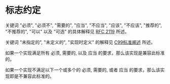 # 标志约定

关键词 "必须", "必须不", "需要的", "应当", "不应当", "应该", "不应该", "推荐的", "不推荐的", "可以" 以及 "可选" 的具体解释见 [RFC 2119][rfc2119] 所述。

关键词 "未指定的", "未定义的", "实现时定义" 的解释见 [C99标准阐述][c99-unspecified] 所述。

如果一个实现满足所有 必须, 需要的, 以及 应当 的要求，那么该实现是兼容此标准的。

如果一个实现不满足以下一个或多个的 必须, 需要的, 或者 应当 的要求，那么该实现即是不兼容此标准的。

[rfc2119]: http://tools.ietf.org/html/rfc2119
[c99-unspecified]: http://www.open-std.org/jtc1/sc22/wg14/www/C99RationaleV5.10.pdf#page=18
